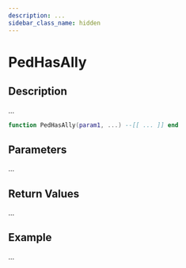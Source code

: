 ```yaml
---
description: ...
sidebar_class_name: hidden
---
```


# PedHasAlly

## Description

...

```lua
function PedHasAlly(param1, ...) --[[ ... ]] end
```

## Parameters

...

## Return Values

...

## Example

...

